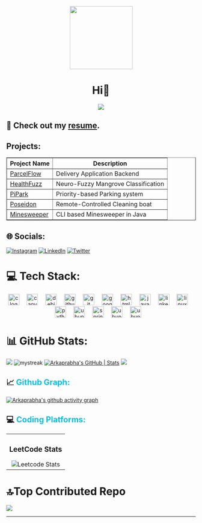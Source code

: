 <div align="center">
  <img height="167" src="https://arkaprabde.github.io/ReadmeDocs/Banner.jpg"  />
</div>
<p><h1 align="center" style="text-decoration: none; cursor: none;">Hi👋<br/></h1>
<p align="center">
  <a href="https://github.com/DenverCoder1/readme-typing-svg"><img src="https://readme-typing-svg.herokuapp.com?font=Time+New+Roman&color=%23C8BE25&size=25&center=true&vCenter=true&width=600&height=100&lines=Java+Backend+Developer;Pre+Final+Year+CSE+Undergrad;"></a>
</p>

## 📄 Check out my [resume](https://arkaprab.github.io/ReadmeDocs/CV.pdf).

## Projects:
<table border="1">
    <thead>
        <tr>
            <th>Project Name</th>
            <th>Description</th>
        </tr>
    </thead>
    <tbody>
        <tr>
            <td><a href="https://github.com/arkaprabde/ParcelFlow">ParcelFlow</a></td>
            <td>Delivery Application Backend</td>
        </tr>
        <tr>
            <td><a href="https://github.com/arkaprabde/HealthFuzz">HealthFuzz</a></td>
            <td>Neuro-Fuzzy Mangrove Classification</td>
        </tr>
        <tr>
            <td><a href="https://github.com/arkaprabde/Parking-System">PiPark</a></td>
            <td>Priority-based Parking system</td>
        </tr>
        <tr>
            <td><a href="https://github.com/arkaprabde/Poseidon">Poseidon</a></td>
            <td>Remote-Controlled Cleaning boat</td>
        </tr>
        <tr>
            <td><a href="https://github.com/arkaprabde/Minesweeper">Minesweeper</a></td>
            <td>CLI based Minesweeper in Java</td>
        </tr>
    </tbody>
</table>

## 🌐 Socials:
[![Instagram](https://img.shields.io/badge/Instagram-%23E4405F.svg?logo=Instagram&logoColor=white)](https://instagram.com/_kunj_gupta) [![LinkedIn](https://img.shields.io/badge/LinkedIn-%230077B5.svg?logo=linkedin&logoColor=white)](https://www.linkedin.com/in/kunj-gupta-880365248/) [![Twitter](https://img.shields.io/badge/Twitter-%231DA1F2.svg?logo=Twitter&logoColor=white)](https://x.com/KunjGup50685588)


# 💻 Tech Stack:

<div align="center">
  <img src="https://img.shields.io/badge/C-A8B9CC?logo=c&logoColor=black&style=for-the-badge" height="30" alt="c logo"  />
  <img width="12" />
  <img src="https://img.shields.io/badge/Canva-00C4CC?logo=canva&logoColor=black&style=for-the-badge" height="30" alt="canva logo"  />
  <img width="12" />
  <img src="https://img.shields.io/badge/Debian-A81D33?logo=debian&logoColor=white&style=for-the-badge" height="30" alt="debian logo"  />
  <img width="12" />
  <img src="https://img.shields.io/badge/GitHub-181717?logo=github&logoColor=white&style=for-the-badge" height="30" alt="github logo"  />
  <img width="12" />
  <img src="https://img.shields.io/badge/Git-F05032?logo=git&logoColor=white&style=for-the-badge" height="30" alt="git logo"  />
  <img width="12" />
  <img src="https://img.shields.io/badge/Google Cloud-4285F4?logo=googlecloud&logoColor=white&style=for-the-badge" height="30" alt="googlecloud logo"  />
  <img width="12" />
  <img src="https://img.shields.io/badge/HTML5-E34F26?logo=html5&logoColor=white&style=for-the-badge" height="30" alt="html5 logo"  />
  <img width="12" />
  <img src="https://cdn.jsdelivr.net/gh/devicons/devicon/icons/java/java-original-wordmark.svg" height="30" alt="java logo"  />
  <img width="12" />
  <img src="https://img.shields.io/badge/LinkedIn-0A66C2?logo=linkedin&logoColor=white&style=for-the-badge" height="30" alt="linkedin logo"  />
  <img width="12" />
  <img src="https://img.shields.io/badge/Linux-FCC624?logo=linux&logoColor=black&style=for-the-badge" height="30" alt="linux logo"  />
  <img width="12" />
  <img src="https://img.shields.io/badge/Python-3776AB?logo=python&logoColor=white&style=for-the-badge" height="30" alt="python logo"  />
  <img width="12" />
  <img src="https://img.shields.io/badge/Ubuntu-E95420?logo=ubuntu&logoColor=white&style=for-the-badge" height="30" alt="ubuntu logo"  />
  <img width="12" />
  <img src="https://img.icons8.com/?size=100&id=A3Ulk2RcONKs&format=png&color=000000" height="30" alt="springboot logo"/>
  <img width="12" />
  <img src="https://img.icons8.com/?size=100&id=EPbEfEa7o8CB&format=png&color=000000" height="30" alt="ubuntu logo"  />
  <img width="12" />
  <img src="https://img.icons8.com/?size=100&id=JRnxU7ZWP4mi&format=png&color=000000" height="30" alt="ubuntu logo"  />
  <img width="12" />
</div>


###
# 📊 GitHub Stats:
![](https://github-readme-stats.vercel.app/api?username=arkaprabde&theme=merko&hide_border=false&include_all_commits=true&count_private=true)
<img src="https://github-readme-streak-stats.herokuapp.com/?user=arkaprabde&theme=tokyonight" alt="mystreak"/>
[![Arkaprabha's GitHub | Stats](https://stats.quine.sh/arkaprabde/github?theme=dark)](https://quine.sh?utm_source=widgets&utm_campaign=arkaprabde)
![](https://github-readme-streak-stats.herokuapp.com/?username=arkaprabde&theme=merko&hide_border=false)


<p><h2 style="text-decoration: none; cursor: none;">📈  <span style="color: #00c2e0">Github Graph:</span></h2></p>

[![Arkaprabha's github activity graph](https://github-readme-activity-graph.vercel.app/graph?username=arkaprabde&bg_color=02011e&color=ffffff&line=37ff00&point=ffffff&area=true&hide_border=true)](https://github.com/ashutosh00710/github-readme-activity-graph)


<p><h2 style="text-decoration: none; cursor: none;">💻  <span style="color: #00c2e0">Coding Platforms:</span></h2></p>

<div align="center">
  <table>
    <tr>
      <td align="center">
        <h3>LeetCode Stats</h3>
        <img src="https://leetcard.jacoblin.cool/Arkaprab?theme=dark&font=montserrat&radius=6" alt="Leetcode Stats">
      </td>
    </tr>
  </table>
</div>



### 
# 🔝Top Contributed Repo
![](https://github-contributor-stats.vercel.app/api?username=arkaprabde&limit=5&theme=tokyonight&combine_all_yearly_contributions=true)


---
<!--
**arkaprabde/arkaprabde** is a ✨ _special_ ✨ repository because its `README.md` (this file) appears on your GitHub profile.

Here are some ideas to get you started:

- 🔭 I’m currently working on ...
- 🌱 I’m currently learning ...
- 👯 I’m looking to collaborate on ...
- 🤔 I’m looking for help with ...
- 💬 Ask me about ...
- 📫 How to reach me: ...
- 😄 Pronouns: ...
- ⚡ Fun fact: ...
-->

